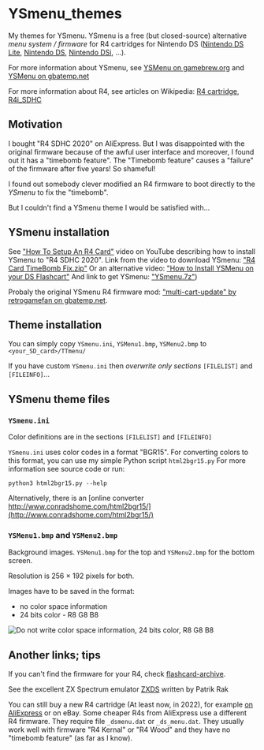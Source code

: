 YSmenu_themes
=============
My themes for YSmenu. YSmenu is a free (but closed-source) alternative *menu system / firmware* for R4 cartridges for Nintendo DS ([Nintendo DS Lite](https://en.wikipedia.org/wiki/Nintendo_DS_Lite), [Nintendo DS](https://en.wikipedia.org/wiki/Nintendo_DS), [Nintendo DSi](https://en.wikipedia.org/wiki/Nintendo_DSi), ...).

For more information about YSmenu, see [YSMenu on gamebrew.org](https://www.gamebrew.org/wiki/YSMenu) and [YSMenu on gbatemp.net](https://wiki.gbatemp.net/wiki/YSMenu)

For more information about R4, see articles on Wikipedia: 
[R4 cartridge](https://en.wikipedia.org/wiki/R4_cartridge), [R4i_SDHC](https://en.wikipedia.org/wiki/List_of_Nintendo_DS_and_3DS_flash_cartridges#R4i_3DS_and_R4i_SDHC)


## Motivation

I bought "R4 SDHC 2020" on AliExpress. But I was disappointed with the original firmware because of the awful user interface and moreover, I found out it has a "timebomb feature". The "Timebomb feature" causes a "failure" of the firmware after five years! So shameful!

I found out somebody clever modified an R4 firmware to boot directly to the *YSmenu* to fix the "timebomb".

But I couldn't find a YSmenu theme I would be satisfied with...


## YSmenu installation

See ["How To Setup An R4 Card"](https://www.youtube.com/watch?v=7yTyDVl1ICc) video on YouTube describing how to install YSmenu to "R4 SDHC 2020". Link from the video to download YSmenu: ["R4 Card TimeBomb Fix.zip"](https://mega.nz/file/05sFxDiC#PrL6yFpo_qBgEXs3bixQTmHupjOu_wsCednBWwRGtSg)
Or an alternative video: ["How to Install YSMenu on your DS Flashcart"](https://www.youtube.com/watch?v=9_mnV4ZbUF0) And link to get YSmenu: ["YSmenu.7z"](https://drive.google.com/file/d/14pcOGd-O9zYMVxO0JpK5QQjjwRvMqldc/view))

Probaly the original YSmenu R4 firmware mod: ["multi-cart-update" by retrogamefan on gbatemp.net](https://gbatemp.net/download/retrogamefan-multi-cart-update.35737/).


## Theme installation

You can simply copy `YSmenu.ini`, `YSMenu1.bmp`, `YSMenu2.bmp` to `<your_SD_card>/TTmenu/`

If you have custom `YSmenu.ini` then *overwrite only sections* `[FILELIST]` and `[FILEINFO]`...


## YSmenu theme files

### `YSmenu.ini`

Color definitions are in the sections `[FILELIST]` and `[FILEINFO]`

`YSmenu.ini` uses color codes in a format "BGR15". For converting colors to this format, you can use my simple Python script `html2bgr15.py` For more information see source code or run:

    python3 html2bgr15.py --help 
    
Alternatively, there is an [online converter http://www.conradshome.com/html2bgr15/](http://www.conradshome.com/html2bgr15/)

### `YSMenu1.bmp` and `YSMenu2.bmp`

Background images. `YSMenu1.bmp` for the top and `YSMenu2.bmp` for the bottom screen.

Resolution is 256 × 192 pixels for both.

Images have to be saved in the format:

- no color space information
- 24 bits color - R8 G8 B8

![Do not write color space information, 24 bits color, R8 G8 B8](images/GIMP_export_bmp_.png)


## Another links; tips

If you can't find the firmware for your R4, check [flashcard-archive](https://github.com/DS-Homebrew/flashcard-archive).

See the excellent ZX Spectrum emulator [ZXDS](http://zxds.raxoft.cz/) written by Patrik Rak

You can still buy a new R4 cartridge (At least now, in 2022), for example [on AliExpress](https://www.aliexpress.com/wholesale?catId=0&SearchText=R4+SDHC) or on eBay.
Some cheaper R4s from AliExpress use a different R4 firmware. They require file `_dsmenu.dat` or `_ds_menu.dat`. They usually work well with firmware "R4 Kernal" or "R4 Wood" and they have no "timebomb feature" (as far as I know).

